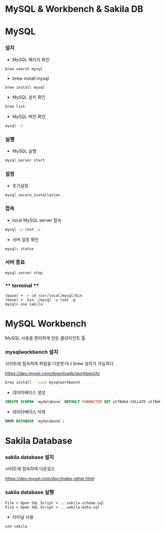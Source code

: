 # MySQL & Workbench & Sakila DB

# MySQL

### 설치

- MySQL 패키지 확인

```bash
brew search mysql
```

- brew install mysql

```bash
brew install mysql
```

- MySQL 설치 확인

```bash
brew list
```

- MySQL 버전 확인

```bash
mysql -V
```



### 실행

- MySQL 실행

```bash
mysql.server start
```



### 설정

- 초기설정

```bash
mysql_secure_installation
```



### 접속

- local MySQL server 접속

```bash
mysql -u root -p
```

- 서버 설정 확인

```bash
mysql> status
```



### 서버 종료

```bash
mysql.server stop
```



### ** terminal **

```
(base) ➜  ~ cd /usr/local/mysql/bin
(base) ➜  bin ./mysql -u root -p
mysql> use sakila
```



# MySQL Workbench

MySQL 사용을 편리하게 만든 클라이언트 툴



### mysqlworkbench 설치

사이트에 접속하여 파일을 다운받거나 brew 설치가 가능하다.

https://dev.mysql.com/downloads/workbench/

```bash
brew install --cask mysqlworkbench
```

- 데이터베이스 생성

```sql
CREATE SCHEMA `mydatabase` DEFAULT CHARACTER SET utf8mb4 COLLATE utf8mb4_general_ci ;
```

- 데이터베이스 삭제

```sql
DROP DATABASE `mydatabase`;
```



# Sakila Database

### sakila database 설치

사이트에 접속하여 다운로드

https://dev.mysql.com/doc/index-other.html

### sakila database 실행

```
File > Open SQL Script > ...sakila-schema.sql
File > Open SQL Script > ...sakila-data.sql
```

- 터미널 사용

```
use sakila
```

